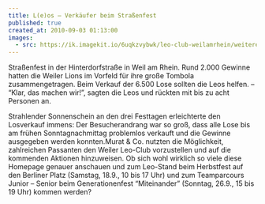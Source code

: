 ```yaml
---
title: L(e)os – Verkäufer beim Straßenfest
published: true
created_at: 2010-09-03 01:13:00
images:
  - src: https://ik.imagekit.io/6uqkzvybwk/leo-club-weilamrhein/weitere/07-01.jpg
---
```


Straßenfest in der Hinterdorfstraße in Weil am Rhein. Rund 2.000 Gewinne hatten die Weiler Lions im Vorfeld für ihre große Tombola zusammengetragen. Beim Verkauf der 6.500 Lose sollten die Leos helfen. – “Klar, das machen wir!”, sagten die Leos und rückten mit bis zu acht Personen an.

Strahlender Sonnenschein an den drei Festtagen erleichterte den Losverkauf immens: Der Besucherandrang war so groß, dass alle Lose bis am frühen Sonntagnachmittag problemlos verkauft und die Gewinne ausgegeben werden konnten.Murat & Co. nutzten die Möglichkeit, zahlreichen Passanten den Weiler Leo-Club vorzustellen und auf die kommenden Aktionen hinzuweisen. Ob sich wohl wirklich so viele diese Homepage genauer anschauen und zum Leo-Stand beim Herbstfest auf den Berliner Platz (Samstag, 18.9., 10 bis 17 Uhr) und zum Teamparcours Junior – Senior beim Generationenfest “Miteinander” (Sonntag, 26.9., 15 bis 19 Uhr) kommen werden?
